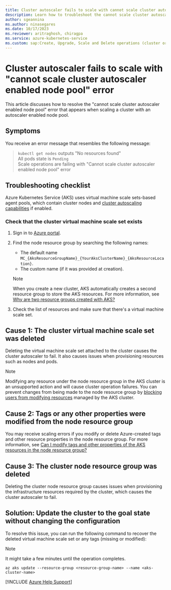 ```yaml
---
title: Cluster autoscaler fails to scale with cannot scale cluster autoscaler enabled node pool error
description: Learn how to troubleshoot the cannot scale cluster autoscaler enabled node pool error when your autoscaler isn't scaling up or down.
author: sgeannina
ms.author: ninasegares
ms.date: 10/17/2023
ms.reviewer: aritraghosh, chiragpa
ms.service: azure-kubernetes-service
ms.custom: sap:Create, Upgrade, Scale and Delete operations (cluster or nodepool)
---
```

# Cluster autoscaler fails to scale with "cannot scale cluster autoscaler enabled node pool" error

This article discusses how to resolve the "cannot scale cluster autoscaler enabled node pool" error that appears when scaling a cluster with an autoscaler enabled node pool.

## Symptoms

You receive an error message that resembles the following message:

> `kubectl get nodes` outputs "No resources found"  
> All pods state is `Pending`  
> Scale operations are failing with "Cannot scale cluster autoscaler enabled node pool" error

## Troubleshooting checklist

Azure Kubernetes Service (AKS) uses virtual machine scale sets-based agent pools, which contain cluster nodes and [cluster autoscaling capabilities](/azure/aks/cluster-autoscaler) if enabled.

### Check that the cluster virtual machine scale set exists

1. Sign in to [Azure portal](https://portal.azure.com).
1. Find the node resource group by searching the following names:

   - The default name `MC_{AksResourceGroupName}_{YourAksClusterName}_{AksResourceLocation}`.
   - The custom name (if it was provided at creation).

   > [!NOTE]
   > When you create a new cluster, AKS automatically creates a second resource group to store the AKS resources. For more information, see [Why are two resource groups created with AKS?](/azure/aks/faq#why-are-two-resource-groups-created-with-aks)

1. Check the list of resources and make sure that there's a virtual machine scale set.

## Cause 1: The cluster virtual machine scale set was deleted

Deleting the virtual machine scale set attached to the cluster causes the cluster autoscaler to fail. It also causes issues when provisioning resources such as nodes and pods.

> [!NOTE]
> Modifying any resource under the node resource group in the AKS cluster is an unsupported action and will cause cluster operation failures. You can prevent changes from being made to the node resource group by [blocking users from modifying resources](/azure/aks/cluster-configuration#fully-managed-resource-group-preview) managed by the AKS cluster.

## Cause 2: Tags or any other properties were modified from the node resource group

You may receive scaling errors if you modify or delete Azure-created tags and other resource properties in the node resource group. For more information, see [Can I modify tags and other properties of the AKS resources in the node resource group?](/azure/aks/faq#can-i-modify-tags-and-other-properties-of-the-aks-resources-in-the-node-resource-group)

## Cause 3: The cluster node resource group was deleted

Deleting the cluster node resource group causes issues when provisioning the infrastructure resources required by the cluster, which causes the cluster autoscaler to fail.

## Solution: Update the cluster to the goal state without changing the configuration

To resolve this issue, you can run the following command to recover the deleted virtual machine scale set or any tags (missing or modified):

> [!NOTE]
> It might take a few minutes until the operation completes.

```azurecli
az aks update --resource-group <resource-group-name> --name <aks-cluster-name>
```

[!INCLUDE [Azure Help Support](../../../includes/azure-help-support.md)]
